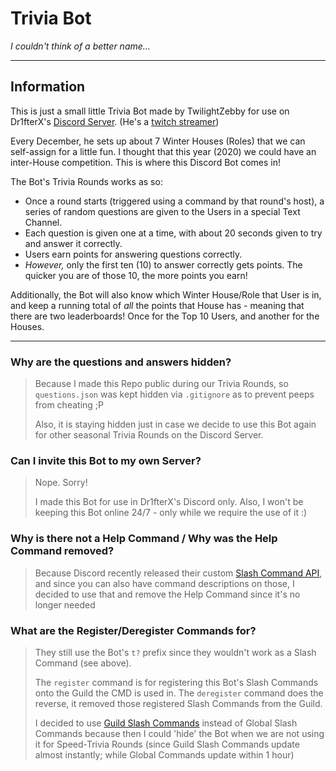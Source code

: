 # Trivia Bot
*I couldn't think of a better name...*

---

## Information

This is just a small little Trivia Bot made by TwilightZebby for use on Dr1fterX's [Discord Server](https://discord.gg/2d8ZVzs). (He's a [twitch streamer](https://twitch.tv/Dr1fterX))

Every December, he sets up about 7 Winter Houses (Roles) that we can self-assign for a little fun. I thought that this year (2020) we could have an inter-House competition. This is where this Discord Bot comes in!

The Bot's Trivia Rounds works as so:

* Once a round starts (triggered using a command by that round's host), a series of random questions are given to the Users in a special Text Channel.
* Each question is given one at a time, with about 20 seconds given to try and answer it correctly.
* Users earn points for answering questions correctly.
* *However,* only the first ten (10) to answer correctly gets points. The quicker you are of those 10, the more points you earn!

Additionally, the Bot will also know which Winter House/Role that User is in, and keep a running total of *all* the points that House has - meaning that there are two leaderboards! Once for the Top 10 Users, and another for the Houses.

---

### Why are the questions and answers hidden?
> Because I made this Repo public during our Trivia Rounds, so `questions.json` was kept hidden via `.gitignore` as to prevent peeps from cheating ;P
> 
> Also, it is staying hidden just in case we decide to use this Bot again for other seasonal Trivia Rounds on the Discord Server.


### Can I invite this Bot to my own Server?
> Nope. Sorry!
> 
> I made this Bot for use in Dr1fterX's Discord only. Also, I won't be keeping this Bot online 24/7 - only while we require the use of it :)


### Why is there not a Help Command / Why was the Help Command removed?
> Because Discord recently released their custom [Slash Command API](https://discord.com/developers/docs/interactions/slash-commands), and since you can also have command descriptions on those, I decided to use that and remove the Help Command since it's no longer needed


### What are the Register/Deregister Commands for?
> They still use the Bot's `t?` prefix since they wouldn't work as a Slash Command (see above).
> 
> The `register` command is for registering this Bot's Slash Commands onto the Guild the CMD is used in.
> The `deregister` command does the reverse, it removed those registered Slash Commands from the Guild.
>
> I decided to use [Guild Slash Commands](https://discord.com/developers/docs/interactions/slash-commands#registering-a-command) instead of Global Slash Commands because then I could 'hide' the Bot when we are not using it for Speed-Trivia Rounds (since Guild Slash Commands update almost instantly; while Global Commands update within 1 hour)
